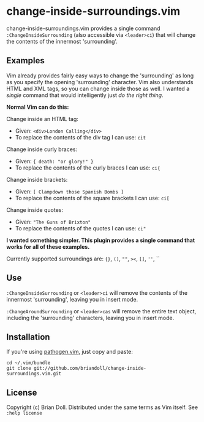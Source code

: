 change-inside-surroundings.vim 
==============================

change-inside-surroundings.vim  provides a single command
`:ChangeInsideSurrounding` (also accessible via
`<leader>ci`) that will change the contents of the innermost 'surrounding'.

Examples
--------

Vim already provides fairly easy ways to change the 'surrounding' as long
as you specify the opening 'surrounding' character.  Vim also understands HTML
and XML tags, so you can change inside those as well.  I wanted a _single_
command that would intelligently just _do the right thing_.

**Normal Vim can do this:**

Change inside an HTML tag:

* Given: `<div>London Calling</div>`
* To replace the contents of the div tag I can use: `cit`

Change inside curly braces:

* Given: `{ death: "or glory!" }`
* To replace the contents of the curly braces I can use: `ci{`

Change inside brackets:

* Given: `[ Clampdown those Spanish Bombs ]`
* To replace the contents of the square brackets I can use: `ci[`

Change inside quotes:

* Given: `"The Guns of Brixton"`
* To replace the contents of the quotes I can use: <code>ci"</code>

**I wanted something simpler. This plugin provides a single command that works for all of these examples.**

Currently supported surroundings are: `{}`, `()`, `""`, `><`, `[]`, `''`, \`\`


Use
---

`:ChangeInsideSurrounding` or `<leader>ci` will remove the contents of the innermost 'surrounding', leaving you in insert mode.

`:ChangeAroundSurrounding` or `<leader>cas` will remove the entire text object, including the 'surrounding' characters, leaving you in insert mode.

Installation
------------

If you're using [pathogen.vim](https://github.com/tpope/vim-pathogen), just
copy and paste:

    cd ~/.vim/bundle
    git clone git://github.com/briandoll/change-inside-surroundings.vim.git


License
-------

Copyright (c) Brian Doll.  Distributed under the same terms as Vim itself.
See `:help license`
